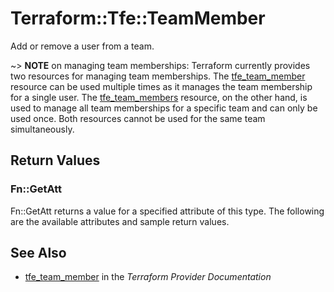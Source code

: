 # Terraform::Tfe::TeamMember

Add or remove a user from a team.

~> **NOTE** on managing team memberships: Terraform currently provides two
resources for managing team memberships. The [tfe_team_member](team_member.html)
resource can be used multiple times as it manages the team membership for a
single user.  The [tfe_team_members](team_members.html) resource, on the other
hand, is used to manage all team memberships for a specific team and can only be
used once. Both resources cannot be used for the same team simultaneously.

## Return Values

### Fn::GetAtt

Fn::GetAtt returns a value for a specified attribute of this type. The following are the available attributes and sample return values.

## See Also

* [tfe_team_member](https://www.terraform.io/docs/providers/tfe/r/team_member.html) in the _Terraform Provider Documentation_